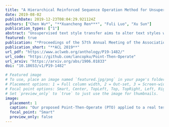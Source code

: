 ```yaml
---
title: "A Hierarchical Reinforced Sequence Operation Method for Unsupervised Text Style Transfer"
date: 2019-08-02
publishDate: 2019-12-23T08:04:29.921124Z
authors: ["Chen Wu*", "**Xuancheng Ren***", "Fuli Luo", "Xu Sun"]
publication_types: ["1"]
abstract: "Unsupervised text style transfer aims to alter text styles while preserving the content, without aligned data for supervision. Existing seq2seq methods face three challenges: 1) the transfer is weakly interpretable, 2) generated outputs struggle in content preservation, and 3) the trade-off between content and style is intractable. To address these challenges, we propose a hierarchical reinforced sequence operation method, named Point-Then-Operate (PTO), which consists of a high-level agent that proposes operation positions and a low-level agent that alters the sentence. We provide comprehensive training objectives to control the fluency, style, and content of the outputs and a mask-based inference algorithm that allows for multi-step revision based on the single-step trained agents. Experimental results on two text style transfer datasets show that our method significantly outperforms recent methods and effectively addresses the aforementioned challenges."
featured: true
publication: "*Proceedings of the 57th Annual Meeting of the Association for Computational Linguistics, **ACL 2019***, Volume 1: Long Papers"
publication_short: "**ACL 2019**"
url_pdf: "https://www.aclweb.org/anthology/P19-1482/"
url_code: "https://github.com/lancopku/Point-Then-Operate"
url_arxiv: "https://arxiv.org/abs/1906.01833"
doi: "10.18653/v1/P19-1482"

# Featured image
# To use, place an image named `featured.jpg/png` in your page's folder.
# Placement options: 1 = Full column width, 2 = Out-set, 3 = Screen-width
# Focal point options: Smart, Center, TopLeft, Top, TopRight, Left, Right, BottomLeft, Bottom, BottomRight
# Set `preview_only` to `true` to just use the image for thumbnails.
image:
  placement: 1
  caption: "Our proposed Point-Then-Operate (PTO) applied to a real test sample. A high-level agent (red squares) iteratively proposes operation positions, and a low-level agent (arrows) alters the sentence based on the high-level proposals. Compared with seq2seq methods, PTO is more interpretable and better preserves style-independent contents."
  focal_point: "Smart"
  preview_only: false
---
```


